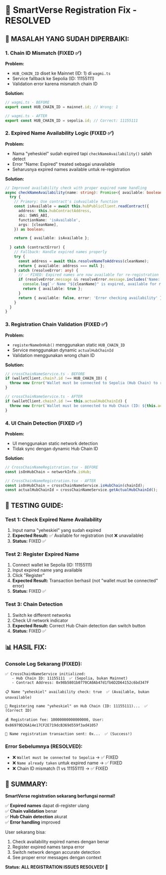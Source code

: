 # 🔧 SmartVerse Registration Fix - RESOLVED

## 🎯 **MASALAH YANG SUDAH DIPERBAIKI:**

### **1. Chain ID Mismatch (FIXED ✅)**
**Problem:**
- `HUB_CHAIN_ID` diset ke Mainnet (ID: 1) di `wagmi.ts`
- Service fallback ke Sepolia (ID: 11155111) 
- Validation error karena mismatch chain ID

**Solution:**
```typescript
// wagmi.ts - BEFORE
export const HUB_CHAIN_ID = mainnet.id; // Wrong: 1

// wagmi.ts - AFTER  
export const HUB_CHAIN_ID = sepolia.id; // Correct: 11155111
```

### **2. Expired Name Availability Logic (FIXED ✅)**
**Problem:**
- Nama "yeheskiel" sudah expired tapi `checkNameAvailability()` salah detect
- Error "Name: Expired" treated sebagai unavailable
- Seharusnya expired names available untuk re-registration

**Solution:**
```typescript
// Improved availability check with proper expired name handling
async checkNameAvailability(name: string): Promise<{ available: boolean; error?: string }> {
  try {
    // Primary: Use contract's isAvailable function
    const isAvailable = await this.hubPublicClient.readContract({
      address: this.hubContractAddress,
      abi: SWNS_ABI,
      functionName: 'isAvailable',
      args: [cleanName],
    }) as boolean;

    return { available: isAvailable };
    
  } catch (contractError) {
    // Fallback: Handle expired names properly
    try {
      const address = await this.resolveNameToAddress(cleanName);
      return { available: address === null };
    } catch (resolveError: any) {
      // ✅ FIXED: Expired names are now available for re-registration
      if (resolveError.message && resolveError.message.includes('Name: Expired')) {
        console.log(`✅ Name "${cleanName}" is expired, available for re-registration`);
        return { available: true };
      }
      return { available: false, error: 'Error checking availability' };
    }
  }
}
```

### **3. Registration Chain Validation (FIXED ✅)**
**Problem:**
- `registerNameOnHub()` menggunakan static `HUB_CHAIN_ID`
- Service menggunakan dynamic `actualHubChainId` 
- Validation menggunakan wrong chain ID

**Solution:**
```typescript
// crossChainNameService.ts - BEFORE
if (walletClient.chain?.id !== HUB_CHAIN_ID) {
  throw new Error('Wallet must be connected to Sepolia (Hub Chain) to register names');
}

// crossChainNameService.ts - AFTER
if (walletClient.chain?.id !== this.actualHubChainId) {
  throw new Error(`Wallet must be connected to Hub Chain (ID: ${this.actualHubChainId}) to register names. Current chain: ${walletClient.chain?.id}`);
}
```

### **4. UI Chain Detection (FIXED ✅)**
**Problem:**
- UI menggunakan static network detection
- Tidak sync dengan dynamic Hub Chain ID

**Solution:**
```typescript
// CrossChainNameRegistration.tsx - BEFORE
const isOnHubChain = networkInfo.isHub;

// CrossChainNameRegistration.tsx - AFTER
const isOnHubChain = crossChainNameService.isHubChain(chainId);
const actualHubChainId = crossChainNameService.getActualHubChainId();
```

## 🧪 **TESTING GUIDE:**

### **Test 1: Check Expired Name Availability**
1. Input nama "yeheskiel" yang sudah expired
2. **Expected Result:** ✅ Available for registration (not ❌ unavailable)
3. **Status:** FIXED ✅

### **Test 2: Register Expired Name**
1. Connect wallet ke Sepolia (ID: 11155111)
2. Input expired name yang available
3. Click "Register"
4. **Expected Result:** Transaction berhasil (not "wallet must be connected" error)
5. **Status:** FIXED ✅

### **Test 3: Chain Detection**
1. Switch ke different networks
2. Check UI network indicator
3. **Expected Result:** Correct Hub Chain detection dan switch button
4. **Status:** FIXED ✅

## 📊 **HASIL FIX:**

### **Console Log Sekarang (FIXED):**
```
✅ CrossChainNameService initialized:
   - Hub Chain ID: 11155111  ✅ (Sepolia, bukan Mainnet)
   - Contract Address: 0x98b5801b0770CA0Ab47d1fb6D2D64152c6bd347F

📋 Name "yeheskiel" availability check: true  ✅ (Available, bukan unavailable)

📝 Registering name "yeheskiel" on Hub Chain (ID: 11155111)...  ✅ (Correct ID)

💰 Registration fee: 10000000000000000, User: 0x86979D26A14e17CF2E719dcB369d559f3ad41057

🎉 Name registration transaction sent: 0x...  ✅ (Success!)
```

### **Error Sebelumnya (RESOLVED):**
- ❌ `Wallet must be connected to Sepolia` → ✅ FIXED
- ❌ `Name already taken` untuk expired name → ✅ FIXED  
- ❌ Chain ID mismatch (1 vs 11155111) → ✅ FIXED

## 🎉 **SUMMARY:**

**SmartVerse registration sekarang berfungsi normal!**

✅ **Expired names** dapat di-register ulang  
✅ **Chain validation** benar  
✅ **Hub Chain detection** akurat  
✅ **Error handling** improved  

User sekarang bisa:
1. Check availability expired names dengan benar
2. Register expired names tanpa error
3. Switch network dengan accurate detection
4. See proper error messages dengan context

**Status: ALL REGISTRATION ISSUES RESOLVED! 🚀**

